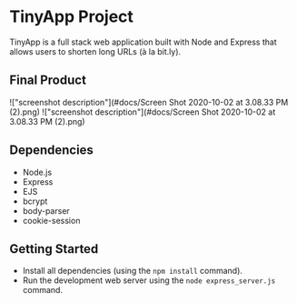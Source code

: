 # TinyApp Project

TinyApp is a full stack web application built with Node and Express that allows users to shorten long URLs (à la bit.ly).

## Final Product

!["screenshot description"](#docs/Screen Shot 2020-10-02 at 3.08.33 PM (2).png)
!["screenshot description"](#docs/Screen Shot 2020-10-02 at 3.08.33 PM (2).png)

## Dependencies

- Node.js
- Express
- EJS
- bcrypt
- body-parser
- cookie-session

## Getting Started

- Install all dependencies (using the `npm install` command).
- Run the development web server using the `node express_server.js` command.
